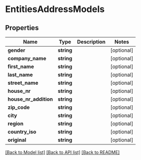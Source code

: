 # EntitiesAddressModels

## Properties
Name | Type | Description | Notes
------------ | ------------- | ------------- | -------------
**gender** | **string** |  | [optional] 
**company_name** | **string** |  | [optional] 
**first_name** | **string** |  | [optional] 
**last_name** | **string** |  | [optional] 
**street_name** | **string** |  | [optional] 
**house_nr** | **string** |  | [optional] 
**house_nr_addition** | **string** |  | [optional] 
**zip_code** | **string** |  | [optional] 
**city** | **string** |  | [optional] 
**region** | **string** |  | [optional] 
**country_iso** | **string** |  | [optional] 
**original** | **string** |  | [optional] 

[[Back to Model list]](../README.md#documentation-for-models) [[Back to API list]](../README.md#documentation-for-api-endpoints) [[Back to README]](../README.md)


